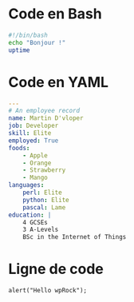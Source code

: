 # Code en Bash

```bash
#!/bin/bash
echo "Bonjour !"
uptime
```

# Code en YAML

```yaml
---
# An employee record
name: Martin D'vloper
job: Developer
skill: Elite
employed: True
foods:
    - Apple
    - Orange
    - Strawberry
    - Mango
languages:
    perl: Elite
    python: Elite
    pascal: Lame
education: |
    4 GCSEs
    3 A-Levels
    BSc in the Internet of Things
```

# Ligne de code

`alert("Hello wpRock");`
